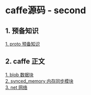 # caffe源码 - second   

## 1. 预备知识   
[1. proto 预备知识](./doc/proto.md)   


## 2. caffe 正文
[1. blob 数据块](./doc/blob.md)   
[2. synced_memory 内存同步模块](./doc/synced_memory.md)   
[3. net 网络](./doc/net.md)   